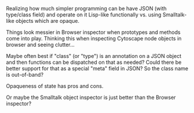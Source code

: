 Realizing how much simpler programming can be have JSON (with type/class field) and operate on it Lisp-like functionally vs. using Smalltalk-like objects which are opaque.

Things look messier in Browser inspector when prototypes and methods come into play. Thinking this when inspecting Cytoscape node objects in browser and seeing clutter...

Maybe often best if "class" (or "type") is an annotation on a JSON object and then functions can be dispatched on that as needed? Could there be better support for that as a special "meta" field in JSON? So the class name is out-of-band?

Opaqueness of state has pros and cons.

Or maybe the Smalltalk object inspector is just better than the Browser inspector?
